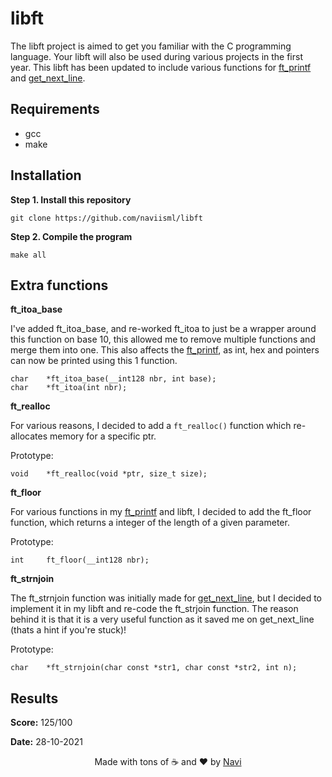 # libft

The libft project is aimed to get you familiar with the C programming language. Your libft will also be used during various projects in the first year. This libft has been updated to include various functions for [ft_printf](https://github.com/naviisml/ft_printf) and [get_next_line](https://github.com/naviisml/get_next_line).

## Requirements

- gcc
- make


## Installation

**Step 1. Install this repository**

```
git clone https://github.com/naviisml/libft
```

**Step 2. Compile the program**

```
make all
```

## Extra functions

**ft_itoa_base**

I've added ft_itoa_base, and re-worked ft_itoa to just be a wrapper around this function on base 10, this allowed me to remove multiple functions and merge them into one. This also affects the [ft_printf](https://github.com/naviisml/ft_printf), as int, hex and pointers can now be printed using this 1 function.

```
char	*ft_itoa_base(__int128 nbr, int base);
char	*ft_itoa(int nbr);
```

**ft_realloc**

For various reasons, I decided to add a `ft_realloc()` function which re-allocates memory for a specific ptr.

Prototype:
```
void	*ft_realloc(void *ptr, size_t size);
```

**ft_floor**

For various functions in my [ft_printf](https://github.com/naviisml/ft_printf) and libft, I decided to add the ft_floor function, which returns a integer of the length of a given parameter.

Prototype:
```
int		ft_floor(__int128 nbr);
```

**ft_strnjoin**

The ft_strnjoin function was initially made for [get_next_line](https://github.com/naviisml/get_next_line), but I decided to implement it in my libft and re-code the ft_strjoin function. The reason behind it is that it is a very useful function as it saved me on get_next_line (thats a hint if you're stuck)!

Prototype:
```
char	*ft_strnjoin(char const *str1, char const *str2, int n);
```

## Results

**Score:** 125/100

**Date:** 28-10-2021

<div align=center>Made with tons of ☕ and ❤️ by <a href="https://github.com/naviisml">Navi</a></div>
